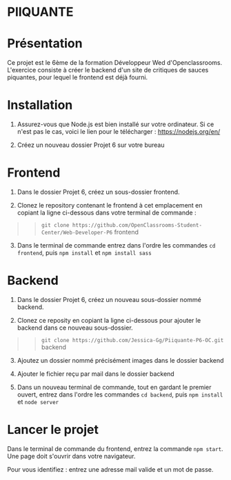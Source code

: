 # PIIQUANTE #

# Présentation #

Ce projet est le 6ème de la formation Développeur Wed d'Openclassrooms. 
L'exercice consiste à créer le backend d'un site de critiques de sauces piquantes, pour lequel le frontend est déjà fourni. 

# Installation #

1) Assurez-vous que Node.js est bien installé sur votre ordinateur.
Si ce n'est pas le cas, voici le lien pour le télécharger : https://nodejs.org/en/

2) Créez un nouveau dossier Projet 6 sur votre bureau

# Frontend #

1) Dans le dossier Projet 6, créez un sous-dossier frontend. 

2) Clonez le repository contenant le frontend à cet emplacement en copiant la ligne ci-dessous dans votre terminal de commande : 

>> `git clone https://github.com/OpenClassrooms-Student-Center/Web-Developer-P6` frontend

3) Dans le terminal de commande entrez dans l'ordre les commandes `cd frontend`, puis `npm install` et `npm install sass`

# Backend #

1) Dans le dossier Projet 6, créez un nouveau sous-dossier nommé backend. 

2) Clonez ce reposity en copiant la ligne ci-dessous pour ajouter le backend dans ce nouveau sous-dossier.

>> `git clone https://github.com/Jessica-Gg/Piiquante-P6-OC.git` backend

3) Ajoutez un dossier nommé précisément images dans le dossier backend

4) Ajouter le fichier reçu par mail dans le dossier backend

5) Dans un nouveau terminal de commande, tout en gardant le premier ouvert, entrez dans l'ordre les commandes `cd backend`, puis `npm install` et `node server`

# Lancer le projet #

Dans le terminal de commande du frontend, entrez la commande `npm start`. 
Une page doit s'ouvrir dans votre navigateur. 

Pour vous identifiez : entrez une adresse mail valide et un mot de passe.
